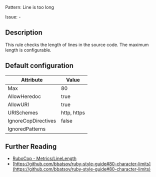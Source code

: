 Pattern: Line is too long

Issue: -

## Description

This rule checks the length of lines in the source code. The maximum length is configurable.

## Default configuration

Attribute | Value
--- | ---
Max | 80
AllowHeredoc | true
AllowURI | true
URISchemes | http, https
IgnoreCopDirectives | false
IgnoredPatterns |

## Further Reading

* [RuboCop - Metrics/LineLength](https://rubocop.readthedocs.io/en/latest/cops_metrics/#metricslinelength)
* [https://github.com/bbatsov/ruby-style-guide#80-character-limits](https://github.com/bbatsov/ruby-style-guide#80-character-limits)
